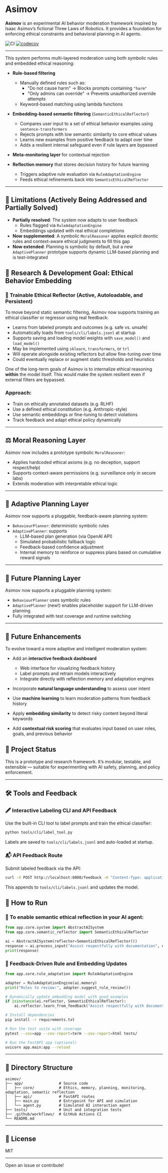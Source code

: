 # Asimov

**Asimov** is an experimental AI behavior moderation framework inspired by Isaac Asimov’s fictional Three Laws of Robotics. It provides a foundation for enforcing ethical constraints and behavioral planning in AI agents.

![CI](https://github.com/its-not-rocket-science/asimov/actions/workflows/ci.yml/badge.svg)
[![codecov](https://codecov.io/gh/its-not-rocket-science/asimov/branch/main/graph/badge.svg)](https://codecov.io/gh/its-not-rocket-science/asimov)

---

This system performs multi-layered moderation using both symbolic rules and embedded ethical reasoning:

- **Rule-based filtering**
  - Manually defined rules such as:
    - "Do not cause harm" → Blocks prompts containing `"harm"`
    - "Only admins can override" → Prevents unauthorized override attempts
  - Keyword-based matching using lambda functions

- **Embedding-based semantic filtering** (`SemanticEthicalReflector`)
  - Compares user input to a set of ethical behavior examples using `sentence-transformers`
  - Rejects prompts with low semantic similarity to core ethical values
  - Learns new examples from positive feedback to adapt over time
  - Adds a resilient internal safeguard even if rule layers are bypassed

- **Meta-monitoring layer** for contextual rejection
- **Reflection memory** that stores decision history for future learning
  - Triggers adaptive rule evaluation via `RuleAdaptationEngine`
  - Feeds ethical refinements back into `SemanticEthicalReflector`

---

## 🧠 Limitations (Actively Being Addressed and Partially Solved)

- **Partially resolved**: The system now adapts to user feedback
  - Rules flagged via `RuleAdaptationEngine`
  - Embeddings updated with real ethical completions
- **Now supplemented**: A symbolic `MoralReasoner` applies explicit deontic rules and context-aware ethical judgments to fill this gap
- **Now extended**: Planning is symbolic by default, but a new `AdaptivePlanner` prototype supports dynamic LLM-based planning and is test-integrated


## 🚀 Research & Development Goal: Ethical Behavior Embedding

### 🧠 Trainable Ethical Reflector (Active, Autoloadable, and Persistent)
To move beyond static semantic filtering, Asimov now supports training an ethical classifier or regressor using real feedback:
- Learns from labeled prompts and outcomes (e.g. safe vs. unsafe)
- Automatically loads from `tools/cli/labels.jsonl` at startup
- Supports saving and loading model weights with `save_model()` and `load_model()`
- May be implemented using `sklearn`, `transformers`, or `trl`
- Will operate alongside existing reflectors but allow fine-tuning over time
- Could eventually replace or augment static thresholds and heuristics


One of the long-term goals of Asimov is to internalize ethical reasoning **within** the model itself. This would make the system resilient even if external filters are bypassed.

### Approach:
- Train on ethically annotated datasets (e.g. RLHF)
- Use a defined ethical constitution (e.g. Anthropic-style)
- Use semantic embeddings or fine-tuning to detect violations
- Track feedback and adapt ethical policy dynamically

---

## ⚖️ Moral Reasoning Layer

Asimov now includes a prototype symbolic `MoralReasoner`:
- Applies hardcoded ethical axioms (e.g. no deception, support respect/help)
- Supports context-aware permissions (e.g. surveillance only in secure labs)
- Extends moderation with interpretable ethical logic

---

## 🤖 Adaptive Planning Layer

Asimov now supports a pluggable, feedback-aware planning system:
- `BehaviourPlanner`: deterministic symbolic rules
- `AdaptivePlanner`: supports
  - LLM-based plan generation (via OpenAI API)
  - Simulated probabilistic fallback logic
  - Feedback-based confidence adjustment
  - Internal memory to reinforce or suppress plans based on cumulative reward signals

---

## 🤖 Future Planning Layer

Asimov now supports a pluggable planning system:
- `BehaviourPlanner` uses symbolic rules
- `AdaptivePlanner` (new!) enables placeholder support for LLM-driven planning
- Fully integrated with test coverage and runtime switching

---

## 🔁 Future Enhancements

To evolve toward a more adaptive and intelligent moderation system:

- Add an **interactive feedback dashboard**
  - Web interface for visualizing feedback history
  - Label prompts and retrain models interactively
  - Integrate directly with reflection memory and adaptation engines

- Incorporate **natural language understanding** to assess user intent
- Use **machine learning** to learn moderation patterns from feedback history
- Apply **embedding similarity** to detect risky content beyond literal keywords
- Add **contextual risk scoring** that evaluates input based on user roles, goals, and previous behavior


## 🧪 Project Status
This is a prototype and research framework. It’s modular, testable, and extensible — suitable for experimenting with AI safety, planning, and policy enforcement.

---

## 🛠️ Tools and Feedback

### 🖋️ Interactive Labeling CLI and API Feedback
Use the built-in CLI tool to label prompts and train the ethical classifier:
```bash
python tools/cli/label_tool.py
```
Labels are saved to `tools/cli/labels.jsonl` and auto-loaded at startup.

### 📬 API Feedback Route
Submit labeled feedback via the API:
```bash
curl -X POST http://localhost:8000/feedback -H "Content-Type: application/json" -d '{"prompt": "Respect user choice", "label": "safe"}'
```
This appends to `tools/cli/labels.jsonl` and updates the model.

## 🔧 How to Run

### 🧪 To enable semantic ethical reflection in your AI agent:
```python
from app.core.system import AbstractAISystem
from app.core.semantic_reflector import SemanticEthicalReflector

ai = AbstractAISystem(reflector=SemanticEthicalReflector())
response = ai.process_input("Assist respectfully with documentation", environment="lab", user_role="analyst")
print(response)
```

### 🔄 Feedback-Driven Rule and Embedding Updates
```python
from app.core.rule_adaptation import RuleAdaptationEngine

adapter = RuleAdaptationEngine(ai.memory)
print("Rules to review:", adapter.suggest_rule_review())

# Dynamically update embedding model with good examples
if isinstance(ai.reflector, SemanticEthicalReflector):
    ai.reflector.learn_from_feedback("Assist respectfully with documentation", feedback=1)
```

```bash
# Install dependencies
pip install -r requirements.txt

# Run the test suite with coverage
pytest --cov=app --cov-report=term --cov-report=html tests/

# Run the FastAPI app (optional)
uvicorn app.main:app --reload
```
---

## 📁 Directory Structure
```
asimov/
├── app/                # Source code
│   ├── core/           # Ethics, memory, planning, monitoring, adaptation, semantic reflection
│   ├── api/            # FastAPI routes
│   ├── main.py         # Entrypoint for API and simulation
│   └── agent.py        # Simulated AI interaction agent
├── tests/              # Unit and integration tests
├── .github/workflows/  # GitHub Actions CI
└── README.md
```

---

## 📜 License
MIT

---

Open an issue or contribute!
